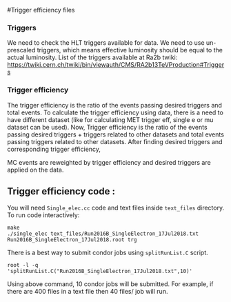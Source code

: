 #Trigger efficiency files

### Triggers 
We need to check the HLT triggers available for data. We need to use un-prescaled triggers, which means effective luminosity should be equal to the actual luminosity. List of the triggers available at Ra2b twiki: https://twiki.cern.ch/twiki/bin/viewauth/CMS/RA2b13TeVProduction#Triggers

### Trigger efficiency
The trigger efficiency is the ratio of the events passing desired triggers and total events.
To calculate the trigger efficiency using data, there is a need to have different dataset (like for calculating MET trigger eff, single e or mu dataset can be used). Now, Trigger efficiency is the ratio of the events passing desired triggers + triggers related to other datasets and total events passing triggers related to other datasets.
After finding desired triggers and corresponding trigger efficiency, 

MC events are reweighted by trigger efficiency and desired triggers are applied on the data.

## Trigger efficiency code :
You will need ```Single_elec.cc``` code and text files inside ```text_files``` directory. To run code interactively:
```
make
./single_elec text_files/Run2016B_SingleElectron_17Jul2018.txt Run2016B_SingleElectron_17Jul2018.root trg
```

There is a best way to submit condor jobs using ```splitRunList.C``` script.
```
root -l -q 'splitRunList.C("Run2016B_SingleElectron_17Jul2018.txt",10)'
```
Using above command, 10 condor jobs will be submitted. For example, if there are 400 files in a text file then 40 files/ job will run.